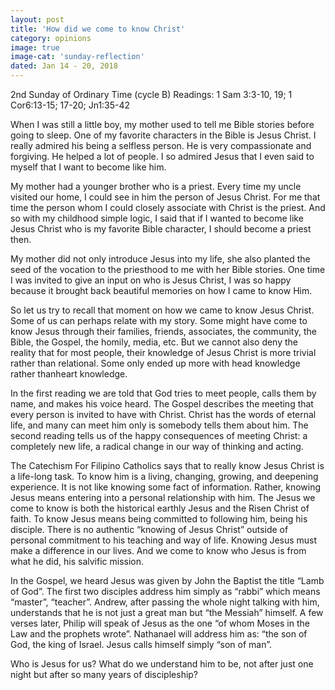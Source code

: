 ```yaml
---
layout: post
title: 'How did we come to know Christ'
category: opinions
image: true
image-cat: 'sunday-reflection'
dated: Jan 14 - 20, 2018
---
```


2nd Sunday of Ordinary Time (cycle B)
Readings:	1 Sam 3:3-10, 19; 1 Cor6:13-15; 17-20; Jn1:35-42

When I was still a little boy, my mother used to tell me Bible stories before going to sleep.  One of my favorite characters in the Bible is Jesus Christ.  I really admired his being a selfless person.  He is very compassionate and forgiving.  He helped a lot of people.  I so admired Jesus that I even said to myself that I want to become like him.

My mother had a younger brother who is a priest.  Every time my uncle visited our home, I could see in him the person of Jesus Christ.  For me that time the person whom I could closely associate with Christ is the priest.  And so with my childhood simple logic, I said that if I wanted to become like Jesus Christ who is my favorite Bible character, I should become a priest then.

My mother did not only introduce Jesus into my life, she also planted the seed of the vocation to the priesthood to me with her Bible stories.  One time I was invited to give an input on who is Jesus Christ, I was so happy because it brought back beautiful memories on how I came to know Him.

So let us try to recall that moment on how we came to know Jesus Christ.  Some of us can perhaps relate with my story.  Some might have come to know Jesus through their families, friends, associates, the community, the Bible, the Gospel, the homily, media, etc.  But we cannot also deny the reality that for most people, their knowledge of Jesus Christ is more trivial rather than relational.  Some only ended up more with head knowledge rather thanheart knowledge.

In the first reading we are told that God tries to meet people, calls them by name, and makes his voice heard.  The Gospel describes the meeting that every person is invited to have with Christ.  Christ has the words of eternal life, and many can meet him only is somebody tells them about him.  The second reading tells us of the happy consequences of meeting Christ: a completely new life, a radical change in our way of thinking and acting.

The Catechism For Filipino Catholics says that to really know Jesus Christ is a life-long task.  To know him is a living, changing, growing, and deepening experience.  It is not like knowing some fact of information.  Rather, knowing Jesus means entering into a personal relationship with him.  The Jesus we come to know is both the historical earthly Jesus and the Risen Christ of faith.  To know Jesus means being committed to following him, being his disciple.  There is no authentic “knowing of Jesus Christ” outside of personal commitment to his teaching and way of life.  Knowing Jesus must make a difference in our lives.  And we come to know who Jesus is from what he did, his salvific mission.

In the Gospel, we heard Jesus was given by John the Baptist the title “Lamb of God”.  The first two disciples address him simply as “rabbi” which means “master”, “teacher”.  Andrew, after passing the whole night talking with him, understands that he is not just a great man but “the Messiah” himself.  A few verses later, Philip will speak of Jesus as the one “of whom Moses in the Law and the prophets wrote”.  Nathanael will address him as: “the son of God, the king of Israel.  Jesus calls himself simply “son of man”.

Who is Jesus for us?  What do we understand him to be, not after just one night but after so many years of discipleship?
